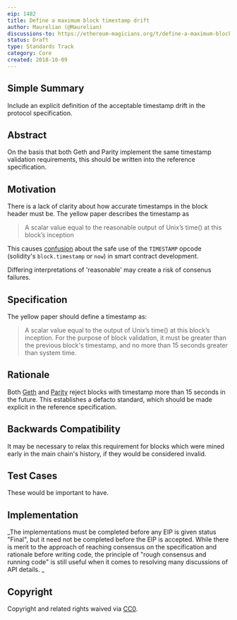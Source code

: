 ```yaml
---
eip: 1482
title: Define a maximum block timestamp drift
author: Maurelian (@Maurelian)
discussions-to: https://ethereum-magicians.org/t/define-a-maximum-block-timestamp-drift/1556
status: Draft
type: Standards Track
category: Core
created: 2018-10-09
---
```


## Simple Summary

Include an explicit definition of the acceptable timestamp drift in the protocol specification.

## Abstract

On the basis that both Geth and Parity implement the same timestamp validation requirements, this should be written into the reference specification.

## Motivation

There is a lack of clarity about how accurate timestamps in the block header must be. The yellow paper describes the timestamp as 

> A scalar value equal to the reasonable output of Unix’s time() at this block’s inception

This causes [confusion](https://ethereum.stackexchange.com/questions/5924/how-do-ethereum-mining-nodes-maintain-a-time-consistent-with-the-network/5926#5926) about the safe use of the `TIMESTAMP` opcode (solidity's `block.timestamp` or `now`) in smart contract development.

Differing interpretations of 'reasonable' may create a risk of consenus failures.


## Specification

The yellow paper should define a timestamp as: 

> A scalar value equal to the output of Unix’s time() at this block’s inception. For the purpose of block validation, it must be greater than the previous block's timestamp, and no more than 15 seconds greater than system time.


## Rationale

Both [Geth](https://github.com/ethereum/go-ethereum/blob/4e474c74dc2ac1d26b339c32064d0bac98775e77/consensus/ethash/consensus.go#L45) and [Parity](https://github.com/paritytech/parity-ethereum/blob/73db5dda8c0109bb6bc1392624875078f973be14/ethcore/src/verification/verification.rs#L296-L307) reject blocks with timestamp more than 15 seconds in the future. This establishes a defacto standard, which should be made explicit in the reference specification. 


## Backwards Compatibility
<!--All EIPs that introduce backwards incompatibilities must include a section describing these incompatibilities and their severity. The EIP must explain how the author proposes to deal with these incompatibilities. EIP submissions without a sufficient backwards compatibility treatise may be rejected outright.-->

It may be necessary to relax this requirement for blocks which were mined early in the main chain's history, if they would be considered invalid.

## Test Cases
<!--Test cases for an implementation are mandatory for EIPs that are affecting consensus changes. Other EIPs can choose to include links to test cases if applicable.-->

These would be important to have.




## Implementation
<!--The implementations must be completed before any EIP is given status "Final", but it need not be completed before the EIP is accepted. While there is merit to the approach of reaching consensus on the specification and rationale before writing code, the principle of "rough consensus and running code" is still useful when it comes to resolving many discussions of API details.-->
_The implementations must be completed before any EIP is given status "Final", but it need not be completed before the EIP is accepted. While there is merit to the approach of reaching consensus on the specification and rationale before writing code, the principle of "rough consensus and running code" is still useful when it comes to resolving many discussions of API details.
_
## Copyright
Copyright and related rights waived via [CC0](https://creativecommons.org/publicdomain/zero/1.0/).
